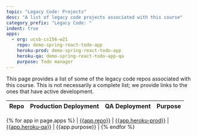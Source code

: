 ```yaml
---
topic: "Legacy Code: Projects"
desc: "A list of legacy code projects associated with this course"
category_prefix: "Legacy Code: "
indent: true
apps: 
  - org: ucsb-cs156-w21
    repo: demo-spring-react-todo-app
    heroku-prod: demo-spring-react-todo-app
    heroku-qa: demo-spring-react-todo-app-qa
    purpose: Todo manager
---
```


This page provides a list of some of the legacy code repos associated with this course.  This is not necessarily a complete list; we provide links to the ones that 
have active development.

| Repo | Production Deployment | QA Deployment | Purpose |
|------|-----------------------|---------------|---------|
{% for app in page.apps %}
| [{{app.repo}}](https://github.com/{{app.org}}/{{app.repo}}) | [{{app.heroku-prod}}](https://{{app.heroku-prod}}.herokuapp.com) | [{{app.heroku-qa}}](https://{{app.heroku-qa}}.herokuapp.com) | {{app.purpose}} |
{% endfor %}


